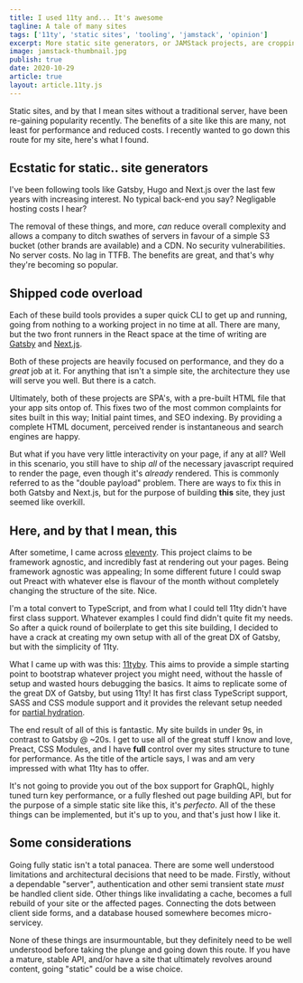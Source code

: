 ```yaml
---
title: I used 11ty and... It's awesome
tagline: A tale of many sites
tags: ['11ty', 'static sites', 'tooling', 'jamstack', 'opinion']
excerpt: More static site generators, or JAMStack projects, are cropping up by the day. Here's a quick look at how I built this site.
image: jamstack-thumbnail.jpg
publish: true
date: 2020-10-29
article: true
layout: article.11ty.js
---
```


Static sites, and by that I mean sites without a traditional server, have been re-gaining popularity recently. The benefits of a site like this are many, not least for performance and reduced costs. I recently wanted to go down this route for my site, here's what I found.

## Ecstatic for static.. site generators

I've been following tools like Gatsby, Hugo and Next.js over the last few years with increasing interest. No typical back-end you say? Negligable hosting costs I hear?

The removal of these things, and more, _can_ reduce overall complexity and allows a company to ditch swathes of servers in favour of a simple S3 bucket (other brands are available) and a CDN. No security vulnerabilities. No server costs. No lag in TTFB. The benefits are great, and that's why they're becoming so popular.

## Shipped code overload

Each of these build tools provides a super quick CLI to get up and running, going from nothing to a working project in no time at all. There are many, but the two front runners in the React space at the time of writing are <a href="https://www.gatsbyjs.com/" target="_blank" rel="noopener">Gatsby</a> and <a href="https://nextjs.org/" target="_blank" rel="noopener">Next.js</a>.

Both of these projects are heavily focused on performance, and they do a _great_ job at it. For anything that isn't a simple site, the architecture they use will serve you well. But there is a catch.

Ultimately, both of these projects are SPA's, with a pre-built HTML file that your app sits ontop of. This fixes two of the most common complaints for sites built in this way; Initial paint times, and SEO indexing. By providing a complete HTML document, perceived render is instantaneous and search engines are happy.

But what if you have very little interactivity on your page, if any at all? Well in this scenario, you still have to ship _all_ of the necessary javascript required to render the page, even though it's _already_ rendered. This is commonly referred to as the "double payload" problem. There are ways to fix this in both Gatsby and Next.js, but for the purpose of building **this** site, they just seemed like overkill.

## Here, and by that I mean, this

After sometime, I came across <a href="https://www.11ty.dev/" target="_blank" rel="noopener">eleventy</a>. This project claims to be framework agnostic, and incredibly fast at rendering out your pages. Being framework agnostic was appealing; In some different future I could swap out Preact with whatever else is flavour of the month without completely changing the structure of the site. Nice.

I'm a total convert to TypeScript, and from what I could tell 11ty didn't have first class support. Whatever examples I could find didn't quite fit my needs. So after a quick round of boilerplate to get this site building, I decided to have a crack at creating my own setup with all of the great DX of Gatsby, but with the simplicity of 11ty.

What I came up with was this: <a href="https://github.com/jhukdev/11tyby" target="_blank" rel="noopener">11tyby</a>. This aims to provide a simple starting point to bootstrap whatever project you might need, without the hassle of setup and wasted hours debugging the basics. It aims to replicate some of the great DX of Gatsby, but using 11ty! It has first class TypeScript support, SASS and CSS module support and it provides the relevant setup needed for [partial hydration](/articles/partial-hydration).

The end result of all of this is fantastic. My site builds in under 9s, in contrast to Gatsby @ ~20s. I get to use all of the great stuff I know and love, Preact, CSS Modules, and I have **full** control over my sites structure to tune for performance. As the title of the article says, I was and am very impressed with what 11ty has to offer.

It's not going to provide you out of the box support for GraphQL, highly tuned turn key performance, or a fully fleshed out page building API, but for the purpose of a simple static site like this, it's _perfecto_. All of the these things can be implemented, but it's up to you, and that's just how I like it.

## Some considerations

Going fully static isn't a total panacea. There are some well understood limitations and architectural decisions that need to be made. Firstly, without a dependable "server", authentication and other semi transient state _must_ be handled client side. Other things like invalidating a cache, becomes a full rebuild of your site or the affected pages. Connecting the dots between client side forms, and a database housed somewhere becomes micro-servicey.

None of these things are insurmountable, but they definitely need to be well understood before taking the plunge and going down this route. If you have a mature, stable API, and/or have a site that ultimately revolves around content, going "static" could be a wise choice.
